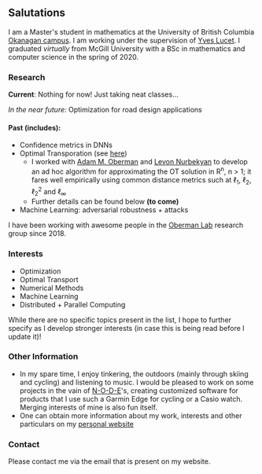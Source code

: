 ## Salutations
I am a Master's student in mathematics at the University of British Columbia [Okanagan campus](https://ok.ubc.ca/). I am working under the supervision of [Yves Lucet](https://people.ok.ubc.ca/ylucet/). I graduated *virtually* from McGill University with a BSc in mathematics and computer science in the spring of 2020.

### Research

**Current**: Nothing for now! Just taking neat classes...

*In the near future*: Optimization for road design applications

#### Past (includes):
- Confidence metrics in DNNs
- Optimal Transporation (see [here](https://link.springer.com/article/10.1007/s10915-020-01143-x))
    - I worked with [Adam M. Oberman](https://adamoberman.net) and [Levon Nurbekyan](https://www.researchgate.net/profile/Levon_Nurbekyan2) to develop an ad hoc algorithm for approximating the OT solution in R<sup>n</sup>, n > 1; it fares well empirically using common distance metrics such at &#8467;<sub>1</sub>, &#8467;<sub>2</sub>, &#8467;<sub>2</sub><sup>2</sup> and &#8467;<sub>&infin;</sub>
    - Further details can be found below **(to come)**
- Machine Learning: adversarial robustness + attacks

I have been working with awesome people in the [Oberman Lab](https://www.adamoberman.net/oberman-lab.html) research group since 2018.

### Interests
- Optimization
- Optimal Transport
- Numerical Methods
- Machine Learning
- Distributed + Parallel Computing

While there are no specific topics present in the list, I hope to further specify as I develop stronger interests (in case this is being read before I update it)!

### Other Information

- In my spare time, I enjoy tinkering, the outdoors (mainly through skiing and cycling) and listening to music. I would be pleased to work on some projects in the vain of [N-O-D-E](https://n-o-d-e.net/)'s, creating customized software for products that I use such a Garmin Edge for cycling or a Casio watch. Merging interests of mine is also fun itself.
- One can obtain more information about my work, interests and other particulars on my [personal website](https://alexander.iannantuono.org)

### Contact
Please contact me via the email that is present on my website.

